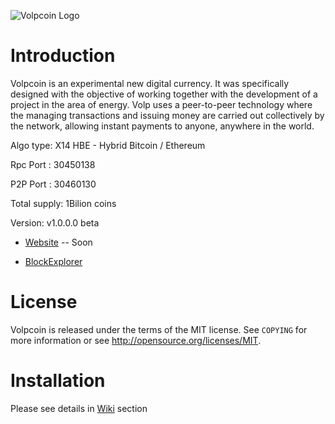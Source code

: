 ![Volpcoin Logo](http://i.imgur.com/z2qMQLO.jpg)


Introduction
===========================

Volpcoin is an experimental new digital currency. It was specifically designed with the objective of working together with the development of a project in the area of energy. Volp uses a peer-to-peer technology where the managing transactions and issuing money are carried out collectively by the network, allowing instant payments to anyone, anywhere in the world.

Algo type: X14 HBE - Hybrid Bitcoin / Ethereum

Rpc Port : 30450138

P2P Port : 30460130

Total supply: 1Bilion coins

Version: v1.0.0.0 beta


* [Website](http://volpcoin.eu/) -- Soon

* [BlockExplorer](http://explorer.volpcoin.eu/)


License
===========================

Volpcoin is released under the terms of the MIT license. See `COPYING` for more
information or see http://opensource.org/licenses/MIT.


Installation
===========================

Please see details in [Wiki](https://github.com/volpcoin/Volpcoin/wiki/Installation) section
